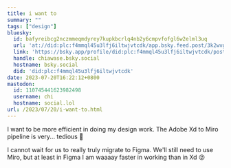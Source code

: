 ```yaml
---
title: i want to
summary: ""
tags: ["design"]
bluesky:
  id: bafyreibcg2nczmmeqmdyrey7kupkbcrlq4nb2y6cmpvfofgl6w2elml3uq
  url: 'at://did:plc:f4mmql45u3lfj6iltwjvtcdk/app.bsky.feed.post/3k2wvgazjsi22'
  link: 'https://bsky.app/profile/did:plc:f4mmql45u3lfj6iltwjvtcdk/post/3k2wvgazjsi22'
  handle: chiawase.bsky.social
  hostname: bsky.social
  did: 'did:plc:f4mmql45u3lfj6iltwjvtcdk'
date: 2023-07-20T16:22:12+0800
mastodon:
  id: 110745441623982498
  username: chi
  hostname: social.lol
url: /2023/07/20/i-want-to.html
---
```


I want to be more efficient in doing my design work. The Adobe Xd to Miro pipeline is very... tedious 🫠

I cannot wait for us to really truly migrate to Figma. We'll still need to use Miro, but at least in Figma I am waaaay faster in working than in Xd 😝

